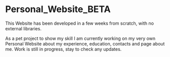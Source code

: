 # Personal_Website_BETA

This Website has been developed in a few weeks from scratch, with no external libraries.

As a pet project to show my skill I am currently working on my very own Personal Website about my experience, education, contacts and page about me. Work is still in progress, stay to check any updates.  
